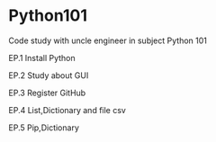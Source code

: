 # Python101
Code study with uncle engineer in subject Python 101

EP.1 Install Python

EP.2 Study about GUI

EP.3 Register GitHub

EP.4 List,Dictionary and file csv

EP.5 Pip,Dictionary

